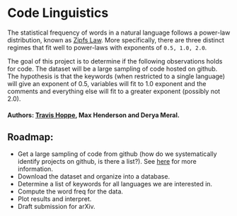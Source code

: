 # Code Linguistics

The statistical frequency of words in a natural language follows a power-law distribution, known as [Zipfs Law](http://en.wikipedia.org/wiki/Zipf%27s_law#Related_laws).
More specifically, there are three distinct regimes that fit well to power-laws with exponents of `0.5, 1.0, 2.0`.

The goal of this project is to determine if the following observations holds for code.
The dataset will be a large sampling of code hosted on github.
The hypothesis is that the keywords (when restricted to a single language) will give an exponent of 0.5, variables will fit to 1.0 exponent and the comments and everything else will fit to a greater exponent (possibly not 2.0).

#### Authors: [Travis Hoppe](http://thoppe.github.io/), Max Henderson and Derya Meral.

## Roadmap:

+ Get a large sampling of code from github (how do we systematically identify projects on github, is there a list?). See [here](gitpull/) for more information.
+ Download the dataset and organize into a database.
+ Determine a list of keywords for all languages we are interested in.
+ Compute the word freq for the data.
+ Plot results and interpret.
+ Draft submission for arXiv.


